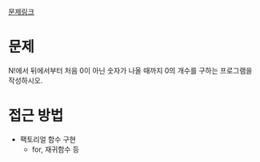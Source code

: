 [문제링크](https://www.acmicpc.net/problem/1676)

# 문제
N!에서 뒤에서부터 처음 0이 아닌 숫자가 나올 때까지 0의 개수를 구하는 프로그램을 작성하시오.

# 접근 방법
+ 팩토리얼 함수 구현
  + for, 재귀함수 등
  
